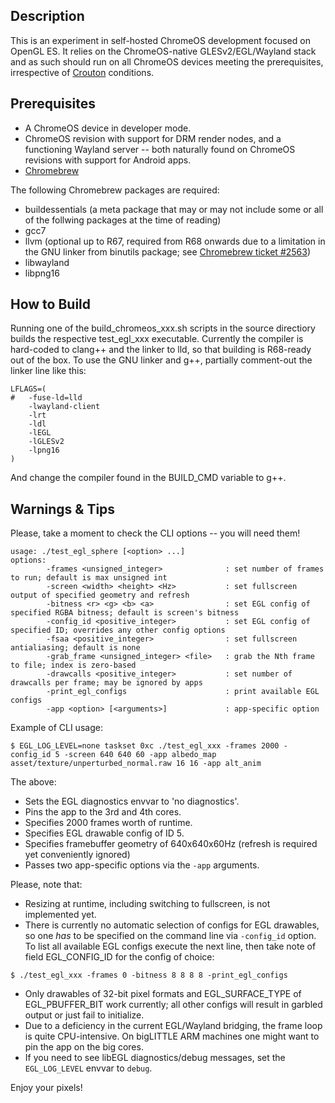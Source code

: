 Description
-----------

This is an experiment in self-hosted ChromeOS development focused on OpenGL ES. It relies on the ChromeOS-native GLESv2/EGL/Wayland stack and as such should run on all ChromeOS devices meeting the prerequisites, irrespective of [Crouton](https://github.com/dnschneid/crouton) conditions.


Prerequisites
-------------

* A ChromeOS device in developer mode.
* ChromeOS revision with support for DRM render nodes, and a functioning Wayland server -- both naturally found on ChromeOS revisions with support for Android apps.
* [Chromebrew](https://github.com/skycocker/chromebrew)

The following Chromebrew packages are required:

* buildessentials (a meta package that may or may not include some or all of the follwing packages at the time of reading)
* gcc7
* llvm (optional up to R67, required from R68 onwards due to a limitation in the GNU linker from binutils package; see [Chromebrew ticket #2563](https://github.com/skycocker/chromebrew/issues/2563))
* libwayland
* libpng16


How to Build
------------

Running one of the build_chromeos_xxx.sh scripts in the source directiory builds the respective test_egl_xxx executable. Currently the compiler is hard-coded to clang++ and the linker to lld, so that building is R68-ready out of the box. To use the GNU linker and g++, partially comment-out the linker line like this:

```
LFLAGS=(
#	-fuse-ld=lld
	-lwayland-client
	-lrt
	-ldl
	-lEGL
	-lGLESv2
	-lpng16
)

```
And change the compiler found in the BUILD_CMD variable to g++.


Warnings & Tips
---------------

Please, take a moment to check the CLI options -- you will need them!
```
usage: ./test_egl_sphere [<option> ...]
options:
        -frames <unsigned_integer>              : set number of frames to run; default is max unsigned int
        -screen <width> <height> <Hz>           : set fullscreen output of specified geometry and refresh
        -bitness <r> <g> <b> <a>                : set EGL config of specified RGBA bitness; default is screen's bitness
        -config_id <positive_integer>           : set EGL config of specified ID; overrides any other config options
        -fsaa <positive_integer>                : set fullscreen antialiasing; default is none
        -grab_frame <unsigned_integer> <file>   : grab the Nth frame to file; index is zero-based
        -drawcalls <positive_integer>           : set number of drawcalls per frame; may be ignored by apps
        -print_egl_configs                      : print available EGL configs
        -app <option> [<arguments>]             : app-specific option
```

Example of CLI usage:
```
$ EGL_LOG_LEVEL=none taskset 0xc ./test_egl_xxx -frames 2000 -config_id 5 -screen 640 640 60 -app albedo_map asset/texture/unperturbed_normal.raw 16 16 -app alt_anim
```

The above:
* Sets the EGL diagnostics envvar to 'no diagnostics'.
* Pins the app to the 3rd and 4th cores.
* Specifies 2000 frames worth of runtime.
* Specifies EGL drawable config of ID 5.
* Specifies framebuffer geometry of 640x640x60Hz (refresh is required yet conveniently ignored)
* Passes two app-specific options via the `-app` arguments.

Please, note that:
* Resizing at runtime, including switching to fullscreen, is not implemented yet.
* There is currently no automatic selection of configs for EGL drawables, so one *has* to be specified on the command line via `-config_id` option. To list all available EGL configs execute the next line, then take note of field EGL_CONFIG_ID for the config of choice:
```
$ ./test_egl_xxx -frames 0 -bitness 8 8 8 8 -print_egl_configs
```
* Only drawables of 32-bit pixel formats and EGL_SURFACE_TYPE of EGL_PBUFFER_BIT work currently; all other configs will result in garbled output or just fail to initialize.
* Due to a deficiency in the current EGL/Wayland bridging, the frame loop is quite CPU-intensive. On bigLITTLE ARM machines one might want to pin the app on the big cores.
* If you need to see libEGL diagnostics/debug messages, set the `EGL_LOG_LEVEL` envvar to `debug`.


Enjoy your pixels!
